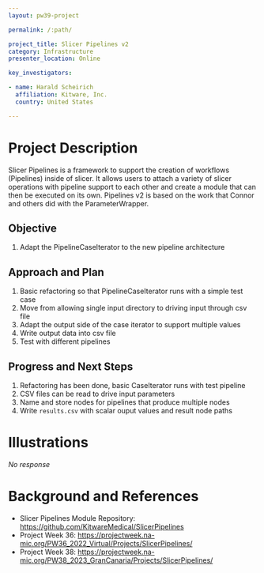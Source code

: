 ```yaml
---
layout: pw39-project

permalink: /:path/

project_title: Slicer Pipelines v2
category: Infrastructure
presenter_location: Online

key_investigators:

- name: Harald Scheirich
  affiliation: Kitware, Inc.
  country: United States

---
```


# Project Description

<!-- Add a short paragraph describing the project. -->

Slicer Pipelines is a framework to support the creation of workflows (Pipelines) inside of slicer. It allows users to attach a variety of slicer operations with pipeline support to each other and create a module that can then be executed on its own. Pipelines v2 is based on the work that Connor and others did with the ParameterWrapper.

## Objective

<!-- Describe here WHAT you would like to achieve (what you will have as end result). -->

1.  Adapt the PipelineCaseIterator to the new pipeline architecture

## Approach and Plan

<!-- Describe here HOW you would like to achieve the objectives stated above. -->

1.  Basic refactoring so that PipelineCaseIterator runs with a simple test case
2.  Move from allowing single input directory to driving input through csv file
3.  Adapt the output side of the case iterator to support multiple values
4.  Write output data into csv file
5.  Test with different pipelines

## Progress and Next Steps

<!-- Update this section as you make progress, describing of what you have ACTUALLY DONE.
     If there are specific steps that you could not complete then you can describe them here, too. -->

1.  Refactoring has been done, basic CaseIterator runs with test pipeline
2.  CSV files can be read to drive input parameters
3.  Name and store nodes for pipelines that produce multiple nodes
4.  Write `results.csv` with scalar ouput values and result node paths

# Illustrations

<!-- Add pictures and links to videos that demonstrate what has been accomplished. -->

*No response*

# Background and References

<!-- If you developed any software, include link to the source code repository.
     If possible, also add links to sample data, and to any relevant publications. -->

- Slicer Pipelines Module Repository: <https://github.com/KitwareMedical/SlicerPipelines>
- Project Week 36: <https://projectweek.na-mic.org/PW36_2022_Virtual/Projects/SlicerPipelines/>
- Project Week 38: <https://projectweek.na-mic.org/PW38_2023_GranCanaria/Projects/SlicerPipelines/>
